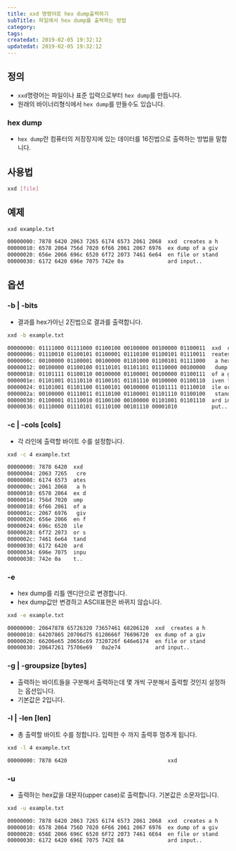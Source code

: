 ```yaml
---
title: xxd 명령어로 hex dump출력하기
subTitle: 파일에서 hex dump를 출력하는 방법
category: 
tags: 
createdat: 2019-02-05 19:32:12
updatedat: 2019-02-05 19:32:12
---
```


## 정의

* `xxd`명령어는 파일이나 표준 입력으로부터 `hex dump`를 만듭니다.
* 원래의 바이너리형식에서 `hex dump`를 만들수도 있습니다.

### hex dump

* `hex dump`란 컴퓨터의 저장장지에 있는 데이터를 16진법으로 출력하는 방법을
  말합니다.

## 사용법

```bash
xxd [file]
```

## 예제

```bash
xxd example.txt
```

```bash
00000000: 7878 6420 2063 7265 6174 6573 2061 2068  xxd  creates a h
00000010: 6578 2064 756d 7020 6f66 2061 2067 6976  ex dump of a giv
00000020: 656e 2066 696c 6520 6f72 2073 7461 6e64  en file or stand
00000030: 6172 6420 696e 7075 742e 0a              ard input..
```

## 옵션

### -b | -bits

* 결과를 hex가아닌 2진법으로 결과를 출력합니다.

```bash
xxd -b example.txt
```

```bash
00000000: 01111000 01111000 01100100 00100000 00100000 01100011  xxd  c
00000006: 01110010 01100101 01100001 01110100 01100101 01110011  reates
0000000c: 00100000 01100001 00100000 01101000 01100101 01111000   a hex
00000012: 00100000 01100100 01110101 01101101 01110000 00100000   dump 
00000018: 01101111 01100110 00100000 01100001 00100000 01100111  of a g
0000001e: 01101001 01110110 01100101 01101110 00100000 01100110  iven f
00000024: 01101001 01101100 01100101 00100000 01101111 01110010  ile or
0000002a: 00100000 01110011 01110100 01100001 01101110 01100100   stand
00000030: 01100001 01110010 01100100 00100000 01101001 01101110  ard in
00000036: 01110000 01110101 01110100 00101110 00001010           put..
```

### -c | -cols [cols]

* 각 라인에 출력할 바이트 수를 설정합니다.

```bash
xxd -c 4 example.txt
```

```bash
00000000: 7878 6420  xxd 
00000004: 2063 7265   cre
00000008: 6174 6573  ates
0000000c: 2061 2068   a h
00000010: 6578 2064  ex d
00000014: 756d 7020  ump 
00000018: 6f66 2061  of a
0000001c: 2067 6976   giv
00000020: 656e 2066  en f
00000024: 696c 6520  ile 
00000028: 6f72 2073  or s
0000002c: 7461 6e64  tand
00000030: 6172 6420  ard 
00000034: 696e 7075  inpu
00000038: 742e 0a    t..
```

### -e

* hex dump를 리틀 엔디안으로 변경합니다. 
* hex dump값만 변경하고 ASCII표현은 바뀌지 않습니다.

```bash
xxd -e example.txt
```

```bash
00000000: 20647878 65726320 73657461 68206120  xxd  creates a h
00000010: 64207865 20706d75 6120666f 76696720  ex dump of a giv
00000020: 66206e65 20656c69 7320726f 646e6174  en file or stand
00000030: 20647261 75706e69   0a2e74           ard input..
```

### -g | -groupsize [bytes]

* 출력하는 바이트들을 구분해서 출력하는데 몇 개씩 구분해서 출력할 것인지
  설정하는 옵션입니다.
* 기본값은 2입니다.

### -l | -len [len]

* 총 출력할 바이트 수를 정합니다. 입력한 수 까지 출력후 멈추게 됩니다.

```bash
xxd -l 4 example.txt
```

```bash
00000000: 7878 6420                                xxd 
```

### -u

* 출력하는 hex값을 대문자(upper case)로 출력합니다. 기본값은 소문자입니다.

```bash
xxd -u example.txt
```

```bash
00000000: 7878 6420 2063 7265 6174 6573 2061 2068  xxd  creates a h
00000010: 6578 2064 756D 7020 6F66 2061 2067 6976  ex dump of a giv
00000020: 656E 2066 696C 6520 6F72 2073 7461 6E64  en file or stand
00000030: 6172 6420 696E 7075 742E 0A              ard input..
```
